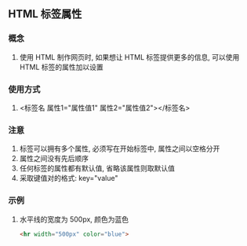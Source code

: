 ## HTML 标签属性

### 概念

1. 使用 HTML 制作网页时, 如果想让 HTML 标签提供更多的信息, 可以使用 HTML 标签的属性加以设置



### 使用方式

1. <标签名 属性1="属性值1" 属性2="属性值2"></标签名>



### 注意

1. 标签可以拥有多个属性, 必须写在开始标签中, 属性之间以空格分开
2. 属性之间没有先后顺序
3. 任何标签的属性都有默认值, 省略该属性则取默认值
4. 采取键值对的格式: key="value"



### 示例

1. 水平线的宽度为 500px, 颜色为蓝色

   ```html
   <hr width="500px" color="blue">
   ```

   